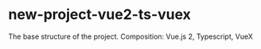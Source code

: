 # new-project-vue2-ts-vuex
The base structure of the project. Composition: Vue.js 2, Typescript, VueX
